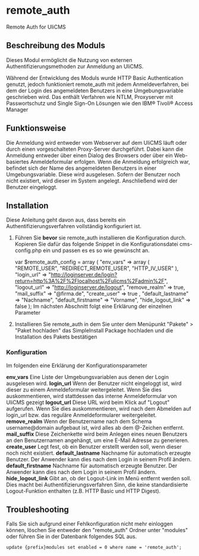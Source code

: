 # remote_auth
Remote Auth for UliCMS

## Beschreibung des Moduls
Dieses Modul ermöglicht die Nutzung von externen Authentifizierungsmethoden zur Anmeldung an UliCMS.

Während der Entwicklung des Moduls wurde HTTP Basic Authentication genutzt, jedoch funktioniert remote_auth mit jedem Anmeldeverfahren, bei dem der Login des angemeldeten Benutzers in eine Umgebungsvariable geschrieben wird.
Das enthält Verfahren wie NTLM, Proxyserver mit Passwortschutz und Single Sign-On Lösungen wie den IBM® Tivoli® Access Manager

## Funktionsweise
Die Anmeldung wird entweder vom Webserver auf dem UliCMS läuft oder durch einen vorgeschalteten Proxy-Server durchgeführt. Dabei kann die Anmeldung entweder über einen Dialog des Browsers oder über ein Web-basiertes Anmeldeformular erfolgen.
Wenn die Anmeldung erfolgreich war, befindet sich der Name des angemeldeten Benutzers in einer Umgebungsvariable. Diese wird ausgelesen. Sofern der Benutzer noch nicht existiert, wird dieser im System angelegt. Anschließend wird der Benutzer eingeloggt.

## Installation
Diese Anleitung geht davon aus, dass bereits ein Authentifizierungsverfahren vollständig konfiguriert ist.
1. Führen Sie **bevor** sie remote_auth installieren die Konfiguration durch.
Kopieren Sie dafür das folgende Snippet in die Konfigurationsdatei cms-config.php ein und passen es es so wie gewünscht an.

	var $remote_auth_config = array (
			"env_vars" => array (
					"REMOTE_USER",
					"REDIRECT_REMOTE_USER",
					"HTTP_IV_USER"
			),
			"login_url" => "http://loginserver.de/login?return=http%3A%2F%2Flocalhost%2Fulicms%2Fadmin%2F",
			"logout_url" => "http://loginserver.de/logout",
			"remove_realm" => true,
			"mail_suffix" => "@firma.de",
			"create_user" => true ,
			"default_lastname" => "Nachname",
			"default_firstname" => "Vorname",
			"hide_logout_link" => false
	);
Im nächsten Abschnitt folgt eine Erklärung der einzelnen Parameter
2. Installieren Sie remote_auth in dem Sie unter dem Menüpunkt "Pakete" > "Paket hochladen" das SimpleInstall Package hochladen und die Installation des Pakets bestätigen

### Konfiguration
Im folgenden eine Erklärung der Konfigurationsparameter

**env_vars** Eine Liste der Umgebungsvariablen aus denen der Login ausgelesen wird.
**login_url**  Wenn der Benutzer nicht eingeloggt ist, wird dieser zu einem Anmeldeformular weitergeleitet. Wenn Sie dies auskommentieren, wird stattdessen das interne Anmeldeformular von UliCMS gezeigt
**logout_url** Diese URL wird beim Klick auf "Logout" aufgerufen. Wenn Sie dies auskommentieren, wird nach dem Abmelden auf login_url bzw. das reguläre Anmeldeformularer weitergeleitet.
**remove_realm** Wenn der Benutzername nach dem Schema username@domain aufgebaut ist, wird alles ab dem @-Zeichen entfernt.
**mail_suffix** Diese Zeichenkette wird beim Anlegen eines neuen Benutzers an den Benutzernamen angehängt, um eine E-Mail Adresse zu generieren.
**create_user**
Legt fest, ob ein Benutzer erstellt werden soll, wenn dieser noch nicht existiert.
**default_lastname** Nachname für automatisch erzeugte Benutzer. Der Anwender kann dies nach dem Login in seinem Profil ändern.
**default_firstname** Nachname für automatisch erzeugte Benutzer. Der Anwender kann dies nach dem Login in seinem Profil ändern.
**hide_logout_link** Gibt an, ob der Logout-Link im Menü entfernt werden soll. Dies macht bei Authentifizierungsverfahren Sinn, die keine standardisierte Logout-Funktion enthalten (z.B. HTTP Basic und HTTP Digest).


## Troubleshooting
Falls Sie sich aufgrund einer Fehlkonfiguration nicht mehr einloggen können, löschen Sie entweder den "remote_auth" Ordner unter "modules" oder führen Sie in der Datenbank folgendes SQL aus.

    update {prefix}modules set enabled = 0 where name = 'remote_auth';
